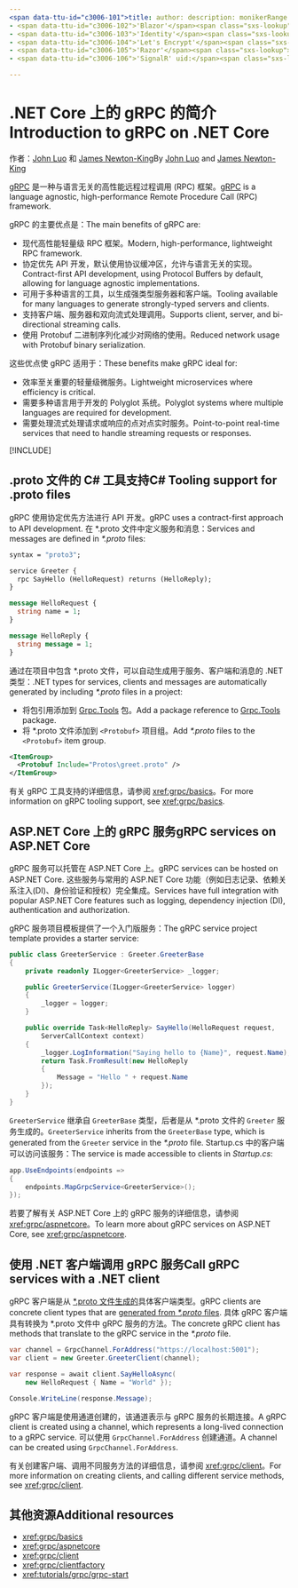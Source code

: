 ```yaml
---
<span data-ttu-id="c3006-101">title: author: description: monikerRange: ms.author: ms.date: no-loc:</span><span class="sxs-lookup"><span data-stu-id="c3006-101">title: author: description: monikerRange: ms.author: ms.date: no-loc:</span></span>
- <span data-ttu-id="c3006-102">'Blazor'</span><span class="sxs-lookup"><span data-stu-id="c3006-102">'Blazor'</span></span>
- <span data-ttu-id="c3006-103">'Identity'</span><span class="sxs-lookup"><span data-stu-id="c3006-103">'Identity'</span></span>
- <span data-ttu-id="c3006-104">'Let's Encrypt'</span><span class="sxs-lookup"><span data-stu-id="c3006-104">'Let's Encrypt'</span></span>
- <span data-ttu-id="c3006-105">'Razor'</span><span class="sxs-lookup"><span data-stu-id="c3006-105">'Razor'</span></span>
- <span data-ttu-id="c3006-106">'SignalR' uid:</span><span class="sxs-lookup"><span data-stu-id="c3006-106">'SignalR' uid:</span></span> 

---
```

# <a name="introduction-to-grpc-on-net-core"></a><span data-ttu-id="c3006-107">.NET Core 上的 gRPC 的简介</span><span class="sxs-lookup"><span data-stu-id="c3006-107">Introduction to gRPC on .NET Core</span></span>

<span data-ttu-id="c3006-108">作者：[John Luo](https://github.com/juntaoluo) 和 [James Newton-King](https://twitter.com/jamesnk)</span><span class="sxs-lookup"><span data-stu-id="c3006-108">By [John Luo](https://github.com/juntaoluo) and [James Newton-King](https://twitter.com/jamesnk)</span></span>

<span data-ttu-id="c3006-109">[gRPC](https://grpc.io/docs/guides/) 是一种与语言无关的高性能远程过程调用 (RPC) 框架。</span><span class="sxs-lookup"><span data-stu-id="c3006-109">[gRPC](https://grpc.io/docs/guides/) is a language agnostic, high-performance Remote Procedure Call (RPC) framework.</span></span>

<span data-ttu-id="c3006-110">gRPC 的主要优点是：</span><span class="sxs-lookup"><span data-stu-id="c3006-110">The main benefits of gRPC are:</span></span>
* <span data-ttu-id="c3006-111">现代高性能轻量级 RPC 框架。</span><span class="sxs-lookup"><span data-stu-id="c3006-111">Modern, high-performance, lightweight RPC framework.</span></span>
* <span data-ttu-id="c3006-112">协定优先 API 开发，默认使用协议缓冲区，允许与语言无关的实现。</span><span class="sxs-lookup"><span data-stu-id="c3006-112">Contract-first API development, using Protocol Buffers by default, allowing for language agnostic implementations.</span></span>
* <span data-ttu-id="c3006-113">可用于多种语言的工具，以生成强类型服务器和客户端。</span><span class="sxs-lookup"><span data-stu-id="c3006-113">Tooling available for many languages to generate strongly-typed servers and clients.</span></span>
* <span data-ttu-id="c3006-114">支持客户端、服务器和双向流式处理调用。</span><span class="sxs-lookup"><span data-stu-id="c3006-114">Supports client, server, and bi-directional streaming calls.</span></span>
* <span data-ttu-id="c3006-115">使用 Protobuf 二进制序列化减少对网络的使用。</span><span class="sxs-lookup"><span data-stu-id="c3006-115">Reduced network usage with Protobuf binary serialization.</span></span>

<span data-ttu-id="c3006-116">这些优点使 gRPC 适用于：</span><span class="sxs-lookup"><span data-stu-id="c3006-116">These benefits make gRPC ideal for:</span></span>
* <span data-ttu-id="c3006-117">效率至关重要的轻量级微服务。</span><span class="sxs-lookup"><span data-stu-id="c3006-117">Lightweight microservices where efficiency is critical.</span></span>
* <span data-ttu-id="c3006-118">需要多种语言用于开发的 Polyglot 系统。</span><span class="sxs-lookup"><span data-stu-id="c3006-118">Polyglot systems where multiple languages are required for development.</span></span>
* <span data-ttu-id="c3006-119">需要处理流式处理请求或响应的点对点实时服务。</span><span class="sxs-lookup"><span data-stu-id="c3006-119">Point-to-point real-time services that need to handle streaming requests or responses.</span></span>

[!INCLUDE[](~/includes/gRPCazure.md)]

## <a name="c-tooling-support-for-proto-files"></a><span data-ttu-id="c3006-120">.proto 文件的 C# 工具支持</span><span class="sxs-lookup"><span data-stu-id="c3006-120">C# Tooling support for .proto files</span></span>

<span data-ttu-id="c3006-121">gRPC 使用协定优先方法进行 API 开发。</span><span class="sxs-lookup"><span data-stu-id="c3006-121">gRPC uses a contract-first approach to API development.</span></span> <span data-ttu-id="c3006-122">在 \*.proto 文件中定义服务和消息：</span><span class="sxs-lookup"><span data-stu-id="c3006-122">Services and messages are defined in *\*.proto* files:</span></span>

```protobuf
syntax = "proto3";

service Greeter {
  rpc SayHello (HelloRequest) returns (HelloReply);
}

message HelloRequest {
  string name = 1;
}

message HelloReply {
  string message = 1;
}
```

<span data-ttu-id="c3006-123">通过在项目中包含 \*.proto 文件，可以自动生成用于服务、客户端和消息的 .NET 类型：</span><span class="sxs-lookup"><span data-stu-id="c3006-123">.NET types for services, clients and messages are automatically generated by including *\*.proto* files in a project:</span></span>

* <span data-ttu-id="c3006-124">将包引用添加到 [Grpc.Tools](https://www.nuget.org/packages/Grpc.Tools/) 包。</span><span class="sxs-lookup"><span data-stu-id="c3006-124">Add a package reference to [Grpc.Tools](https://www.nuget.org/packages/Grpc.Tools/) package.</span></span>
* <span data-ttu-id="c3006-125">将 \*.proto 文件添加到 `<Protobuf>` 项目组。</span><span class="sxs-lookup"><span data-stu-id="c3006-125">Add *\*.proto* files to the `<Protobuf>` item group.</span></span>

```xml
<ItemGroup>
  <Protobuf Include="Protos\greet.proto" />
</ItemGroup>
```

<span data-ttu-id="c3006-126">有关 gRPC 工具支持的详细信息，请参阅 <xref:grpc/basics>。</span><span class="sxs-lookup"><span data-stu-id="c3006-126">For more information on gRPC tooling support, see <xref:grpc/basics>.</span></span>

## <a name="grpc-services-on-aspnet-core"></a><span data-ttu-id="c3006-127">ASP.NET Core 上的 gRPC 服务</span><span class="sxs-lookup"><span data-stu-id="c3006-127">gRPC services on ASP.NET Core</span></span>

<span data-ttu-id="c3006-128">gRPC 服务可以托管在 ASP.NET Core 上。</span><span class="sxs-lookup"><span data-stu-id="c3006-128">gRPC services can be hosted on ASP.NET Core.</span></span> <span data-ttu-id="c3006-129">这些服务与常用的 ASP.NET Core 功能（例如日志记录、依赖关系注入(DI)、身份验证和授权）完全集成。</span><span class="sxs-lookup"><span data-stu-id="c3006-129">Services have full integration with popular ASP.NET Core features such as logging, dependency injection (DI), authentication and authorization.</span></span>

<span data-ttu-id="c3006-130">gRPC 服务项目模板提供了一个入门版服务：</span><span class="sxs-lookup"><span data-stu-id="c3006-130">The gRPC service project template provides a starter service:</span></span>

```csharp
public class GreeterService : Greeter.GreeterBase
{
    private readonly ILogger<GreeterService> _logger;

    public GreeterService(ILogger<GreeterService> logger)
    {
        _logger = logger;
    }

    public override Task<HelloReply> SayHello(HelloRequest request,
        ServerCallContext context)
    {
        _logger.LogInformation("Saying hello to {Name}", request.Name);
        return Task.FromResult(new HelloReply 
        {
            Message = "Hello " + request.Name
        });
    }
}
```

<span data-ttu-id="c3006-131">`GreeterService` 继承自 `GreeterBase` 类型，后者是从 \*.proto 文件的 `Greeter` 服务生成的。</span><span class="sxs-lookup"><span data-stu-id="c3006-131">`GreeterService` inherits from the `GreeterBase` type, which is generated from the `Greeter` service in the *\*.proto* file.</span></span> <span data-ttu-id="c3006-132">Startup.cs 中的客户端可以访问该服务：</span><span class="sxs-lookup"><span data-stu-id="c3006-132">The service is made accessible to clients in *Startup.cs*:</span></span>

```csharp
app.UseEndpoints(endpoints =>
{
    endpoints.MapGrpcService<GreeterService>();
});
```

<span data-ttu-id="c3006-133">若要了解有关 ASP.NET Core 上的 gRPC 服务的详细信息，请参阅 <xref:grpc/aspnetcore>。</span><span class="sxs-lookup"><span data-stu-id="c3006-133">To learn more about gRPC services on ASP.NET Core, see <xref:grpc/aspnetcore>.</span></span>

## <a name="call-grpc-services-with-a-net-client"></a><span data-ttu-id="c3006-134">使用 .NET 客户端调用 gRPC 服务</span><span class="sxs-lookup"><span data-stu-id="c3006-134">Call gRPC services with a .NET client</span></span>

<span data-ttu-id="c3006-135">gRPC 客户端是从 [\*.proto 文件生成的](xref:grpc/basics#generated-c-assets)具体客户端类型。</span><span class="sxs-lookup"><span data-stu-id="c3006-135">gRPC clients are concrete client types that are [generated from *\*.proto* files](xref:grpc/basics#generated-c-assets).</span></span> <span data-ttu-id="c3006-136">具体 gRPC 客户端具有转换为 \*.proto 文件中 gRPC 服务的方法。</span><span class="sxs-lookup"><span data-stu-id="c3006-136">The concrete gRPC client has methods that translate to the gRPC service in the *\*.proto* file.</span></span>

```csharp
var channel = GrpcChannel.ForAddress("https://localhost:5001");
var client = new Greeter.GreeterClient(channel);

var response = await client.SayHelloAsync(
    new HelloRequest { Name = "World" });

Console.WriteLine(response.Message);
```

<span data-ttu-id="c3006-137">gRPC 客户端是使用通道创建的，该通道表示与 gRPC 服务的长期连接。</span><span class="sxs-lookup"><span data-stu-id="c3006-137">A gRPC client is created using a channel, which represents a long-lived connection to a gRPC service.</span></span> <span data-ttu-id="c3006-138">可以使用 `GrpcChannel.ForAddress` 创建通道。</span><span class="sxs-lookup"><span data-stu-id="c3006-138">A channel can be created using `GrpcChannel.ForAddress`.</span></span>

<span data-ttu-id="c3006-139">有关创建客户端、调用不同服务方法的详细信息，请参阅 <xref:grpc/client>。</span><span class="sxs-lookup"><span data-stu-id="c3006-139">For more information on creating clients, and calling different service methods, see <xref:grpc/client>.</span></span>

## <a name="additional-resources"></a><span data-ttu-id="c3006-140">其他资源</span><span class="sxs-lookup"><span data-stu-id="c3006-140">Additional resources</span></span>

* <xref:grpc/basics>
* <xref:grpc/aspnetcore>
* <xref:grpc/client>
* <xref:grpc/clientfactory>
* <xref:tutorials/grpc/grpc-start>
